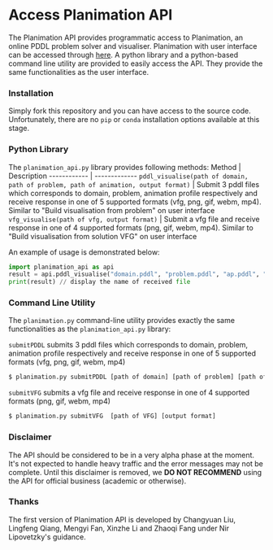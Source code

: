 # Access Planimation API

The Planimation API provides programmatic access to Planimation, an online PDDL problem solver and visualiser. Planimation with user interface can be accessed through [here]. A python library and a python-based command line utility are provided to easily access the API. They provide the same functionalities as the user interface.

### Installation
Simply fork this repository and you can have access to the source code. Unfortunately, there are no `pip` or `conda` installation options available at this stage.

### Python Library

The `planimation_api.py` library provides following methods:
Method | Description
------------ | -------------
`pddl_visualise(path of domain, path of problem, path of animation, output format)` | Submit 3 pddl files which corresponds to domain, problem, animation profile respectively and receive response in one of 5 supported formats (vfg, png, gif, webm, mp4). Similar to "Build visualisation from problem" on user interface
`vfg_visualise(path of vfg, output format)` | Submit a vfg file and receive response in one of 4 supported formats (png, gif, webm, mp4). Similar to "Build visualisation from solution VFG" on user interface

An example of usage is demonstrated below:
```python
import planimation_api as api
result = api.pddl_visualise("domain.pddl", "problem.pddl", "ap.pddl", "mp4")
print(result) // display the name of received file
```

### Command Line Utility

The `planimation.py` command-line utility provides exactly the same functionalities as the `planimation_api.py` library:

`submitPDDL` submits 3 pddl files which corresponds to domain, problem, animation profile respectively and receive response in one of 5 supported formats (vfg, png, gif, webm, mp4)
```sh
$ planimation.py submitPDDL [path of domain] [path of problem] [path of animation profile] [output format]
```
`submitVFG` submits a vfg file and receive response in one of 4 supported formats (png, gif, webm, mp4)
```sh
$ planimation.py submitVFG  [path of VFG] [output format]                
```

### Disclaimer
The API should be considered to be in a very alpha phase at the moment. It's not expected to handle heavy traffic and the error messages may not be complete. Until this disclaimer is removed, we **DO NOT RECOMMEND** using the API for official business (academic or otherwise).

### Thanks
The first version of Planimation API is developed by Changyuan Liu, Lingfeng Qiang, Mengyi Fan, Xinzhe Li and Zhaoqi Fang under Nir Lipovetzky's guidance.

[//]: # 
   [here]:<https://planimation.planning.domains/>
